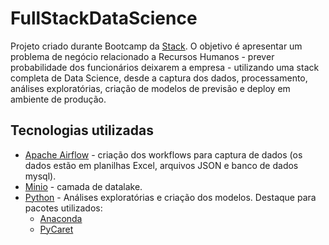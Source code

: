 # FullStackDataScience

Projeto criado durante Bootcamp da [Stack](https://stacktecnologias.com.br/). O objetivo é apresentar um problema de negócio relacionado a Recursos Humanos - prever probabilidade dos funcionários deixarem a empresa - utilizando uma stack completa de Data Science, desde a captura dos dados, processamento, análises exploratórias, criação de modelos de previsão e deploy em ambiente de produção.

## Tecnologias utilizadas
- [Apache Airflow](https://airflow.apache.org/) - criação dos workflows para captura de dados (os dados estão em planilhas Excel, arquivos JSON e banco de dados mysql).
- [Minio](https://min.io/) - camada de datalake.
- [Python](https://www.python.org/) - Análises exploratórias e criação dos modelos. Destaque para pacotes utilizados:
    - [Anaconda](https://www.anaconda.com/)
    - [PyCaret](https://pycaret.org/)
